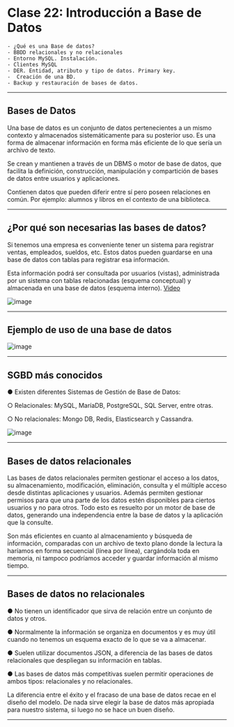 # Clase 22: Introducción a Base de Datos

```
- ¿Qué es una Base de datos? 
- BBDD relacionales y no relacionales 
- Entorno MySQL. Instalación. 
- Clientes MySQL 
- DER. Entidad, atributo y tipo de datos. Primary key. 
-  Creación de una BD. 
- Backup y restauración de bases de datos.
```

---

## Bases de Datos

Una base de datos es un conjunto de datos pertenecientes a un mismo contexto y almacenados sistemáticamente para su posterior uso. Es una forma de almacenar información en forma más eficiente de lo que sería un archivo de texto.

Se crean y mantienen a través de un DBMS o motor de base de datos, que facilita la definición, construcción, manipulación y compartición de bases de datos entre usuarios y aplicaciones.

Contienen datos que pueden diferir entre sí pero poseen relaciones en común. Por ejemplo: alumnos y libros en el contexto de una biblioteca.

---

##  ¿Por qué son necesarias las bases de datos?

Si tenemos una empresa es conveniente tener un sistema para registrar ventas, empleados, sueldos,
etc. Estos datos pueden guardarse en una base de datos con tablas para registrar esa información.

Esta información podrá ser consultada por usuarios (vistas), administrada por un sistema con tablas relacionadas (esquema conceptual) y almacenada en una base de datos (esquema interno). [Video](https://vimeo.com/225581128)

![image](https://github.com/eugenia1984/node/assets/72580574/159798b3-7fc5-4e1e-a1e6-b6814f65e37e)


---

## Ejemplo de uso de una base de datos

![image](https://github.com/eugenia1984/node/assets/72580574/c2e6c2fc-c1be-4860-a524-fdbefc2993f1)


---

## SGBD más conocidos

● Existen diferentes Sistemas de Gestión de Base de Datos:

○ Relacionales: MySQL, MaríaDB, PostgreSQL, SQL Server, entre otras.

○ No relacionales: Mongo DB, Redis, Elasticsearch y Cassandra.

![image](https://github.com/eugenia1984/node/assets/72580574/0f89fccf-4b2f-4098-bd91-6f4628aeaba0)


---

## Bases de datos relacionales

Las bases de datos relacionales permiten gestionar el acceso a los datos, su
almacenamiento, modificación, eliminación, consulta y el múltiple acceso
desde distintas aplicaciones y usuarios. Además permiten gestionar
permisos para que una parte de los datos estén disponibles para ciertos
usuarios y no para otros. Todo esto es resuelto por un motor de base de
datos, generando una independencia entre la base de datos y la aplicación
que la consulte.

Son más eficientes en cuanto al almacenamiento y búsqueda de
información, comparadas con un archivo de texto plano donde la lectura la
haríamos en forma secuencial (línea por línea), cargándola toda en memoria,
ni tampoco podríamos acceder y guardar información al mismo tiempo.

---

## Bases de datos no relacionales

● No tienen un identificador que sirva de relación entre un conjunto de
datos y otros.

● Normalmente la información se organiza en documentos y es muy útil
cuando no tenemos un esquema exacto de lo que se va a almacenar.

● Suelen utilizar documentos JSON, a diferencia de las bases de datos
relacionales que despliegan su información en tablas.

● Las bases de datos más competitivas suelen permitir operaciones de
ambos tipos: relacionales y no relacionales.

La diferencia entre el éxito y el fracaso de una base de datos recae en el diseño del
modelo. De nada sirve elegir la base de datos más apropiada para nuestro sistema, si
luego no se hace un buen diseño.

---

